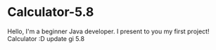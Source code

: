 # Calculator-5.8
Hello, I'm a beginner Java developer. I present to you my first project! Calculator :D update gi 5.8
